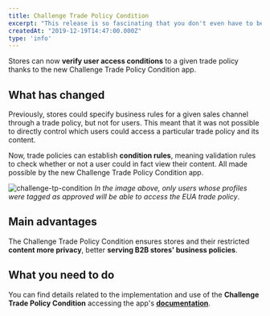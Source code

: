 ```yaml
---
title: Challenge Trade Policy Condition
excerpt: "This release is so fascinating that you don't even have to be into B2B to rejoice with us: now, you can establish conditional rules to determine whether a user can or cannot access the content of a given trade policy. Awesome, isn't it?"
createdAt: "2019-12-19T14:47:00.000Z"
type: 'info'
---
```

Stores can now **verify user access conditions** to a given trade policy thanks to the new Challenge Trade Policy Condition app.

## What has changed 

Previously, stores could specify business rules for a given sales channel through a trade policy, but not for users. This meant that it was not possible to directly control which users could access a particular trade policy and its content.

Now, trade policies can establish **condition rules**, meaning validation rules to check whether or not a user could in fact view their content. All made possible by the new Challenge Trade Policy Condition app. 

![challenge-tp-condition](https://user-images.githubusercontent.com/52087100/70941978-7615a000-202c-11ea-8939-0617cec09b46.png)
_In the image above, only users whose profiles were tagged as approved will be able to access the EUA trade policy_.

## Main advantages 

The Challenge Trade Policy Condition ensures stores and their restricted **content more privacy**, better **serving B2B stores' business policies**.

## What you need to do 

You can find details related to the implementation and use of the **Challenge Trade Policy Condition** accessing the app's [**documentation**](https://vtex.io/docs/components/all/vtex.challenge-tp-condition/).
